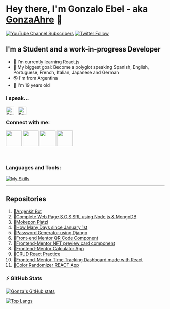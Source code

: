 # Hey there, I'm Gonzalo Ebel - aka [GonzaAhre][youtube] 👋 

[![YouTube Channel Subscribers](https://img.shields.io/youtube/channel/subscribers/UCQlCROiNZfXB37pj_mO604A?logo=youtube&logoColor=red&style=for-the-badge)][youtube]
[![Twitter Follow](https://img.shields.io/twitter/follow/gonzaloebel?color=1DA1F2&logo=twitter&style=for-the-badge)](https://twitter.com/intent/follow?original_referer=https%3A%2F%2Fgithub.com%2FcodeSTACKr&screen_name=gonzalolebel)


## I'm a Student and a work-in-progress Developer

- 🌱 I’m currently learning React.js
- 🥅 My biggest goal: Become a polyglot speaking Spanish, English, Portuguese, French, Italian, Japanese and German
- 🌎 I'm from Argentina
- 🥴 I'm 19 years old

### I speak...

<img align="left" alt="Spanish" width="26px" src="https://upload.wikimedia.org/wikipedia/commons/thumb/9/9a/Flag_of_Spain.svg/2560px-Flag_of_Spain.svg.png" style="padding-right:10px;" />
<img align="left" alt="English" width="26px" src="https://upload.wikimedia.org/wikipedia/commons/thumb/8/83/Flag_of_the_United_Kingdom_%283-5%29.svg/2560px-Flag_of_the_United_Kingdom_%283-5%29.svg.png" style="padding-right:10px;" />

<br /> 

### Connect with me:

<a href="https://www.linkedin.com/in/gonzalo-ebel-788452251"><img src="https://cdn.jsdelivr.net/gh/devicons/devicon/icons/linkedin/linkedin-original.svg" height=50px/></a>
<a href="https://twitter.com/GonzaloEbel"><img src="https://cdn.jsdelivr.net/gh/devicons/devicon/icons/twitter/twitter-original.svg" height=50px/></a>
<a href="https://www.youtube.com/channel/UCQlCROiNZfXB37pj_mO604A"><img src="https://upload.wikimedia.org/wikipedia/commons/thumb/0/09/YouTube_full-color_icon_%282017%29.svg/2560px-YouTube_full-color_icon_%282017%29.svg.png" height=50px/></a>
<a href="https://www.twitch.tv/gonzaahre"><img src="https://assets.stickpng.com/images/580b57fcd9996e24bc43c540.png" height=50px/></a>

<br />   

### Languages and Tools:

[![My Skills](https://skillicons.dev/icons?i=vscode,html,css,js,ts,react,nodejs,mongodb,git,github,python)](https://skillicons.dev)
<br /> 


---

## Repositories
1. 🌟[Argenkit Bot](https://github.com/GonzaAhrexd/ArgenKit-Bot)
2. 🌟[Complete Web Page S.O.S SRL using Node.js & MongoDB](https://github.com/GonzaAhrexd/BolsasDeResiduoPaginaWeb)
3. 🌟[Mokepon Platzi](https://github.com/GonzaAhrexd/Mokepon-Platzi)
4. 🌟[How Many Days since January 1st](https://github.com/GonzaAhrexd/HowManyDaysSinceJanuary1st)
5. 🌟[Password Generator using Django](https://github.com/GonzaAhrexd/Django-Password-Generator)
6. 🌟[Front-end Mentor QR Code Component](https://github.com/GonzaAhrexd/Frontend-Mentor-QR-code-component)
7. 🌟[Frontend-Mentor NFT preview card component](https://github.com/GonzaAhrexd/Frontend-Mentor---NFT-preview-card-component)
8. 🌟[Frontend-Mentor Calculator App](https://github.com/GonzaAhrexd/Frontend-Mentor---Calculator-app)
9. 🌟[CRUD React Practice](https://github.com/GonzaAhrexd/CRUD-React)
10. 🌟[Frontend-Mentor Time Tracking Dashboard made with React](https://github.com/GonzaAhrexd/Frontend-Mentor-Time-tracking-dashboard-REACT)
11. 🌟[Color Randomizer REACT App](https://github.com/GonzaAhrexd/Color-Randomizer-React-App)

### :zap: GitHub Stats
[![Gonza's GitHub stats](https://github-readme-stats.vercel.app/api?username=GonzaAhrexd&count_private=true&show_icons=true&theme=vision-friendly-dark&custom_title=Gonza's%20GitHub%20stats)](https://github.com/anuraghazra/github-readme-stats)

[![Top Langs](https://github-readme-stats.vercel.app/api/top-langs/?username=GonzaAhrexd&layout=compact&theme=vision-friendly-dark)](https://github.com/anuraghazra/github-readme-stats)


[twitter]: https://twitter.com/GonzaloEbel
[youtube]: https://www.youtube.com/channel/UCQlCROiNZfXB37pj_mO604A
[instagram]: https://www.instagram.com/gonzaloebel/
[linkedin]: https://www.linkedin.com/in/gonzalo-ebel-788452251/
